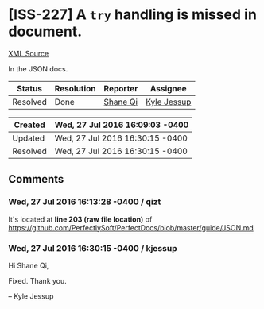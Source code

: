 # [ISS-227] A `try` handling is missed in document.

[XML Source](../xml/ISS-227.xml)
<p><p>In the JSON docs.</p></p>





Status|Resolution|Reporter|Assignee
------|----------|--------|--------
Resolved|Done|[Shane Qi](qizt)|[Kyle Jessup]($kjessup)





Created|Wed, 27 Jul 2016 16:09:03 -0400
-------|--------------
Updated|Wed, 27 Jul 2016 16:30:15 -0400
Resolved|Wed, 27 Jul 2016 16:30:15 -0400


## Comments




### Wed, 27 Jul 2016 16:13:28 -0400 / qizt 

<p><p>It's located at <b>line 203 (raw file location)</b> of <a href="https://github.com/PerfectlySoft/PerfectDocs/blob/master/guide/JSON.md" class="external-link" rel="nofollow">https://github.com/PerfectlySoft/PerfectDocs/blob/master/guide/JSON.md</a></p></p>


### Wed, 27 Jul 2016 16:30:15 -0400 / kjessup 

<p><p>Hi Shane Qi,</p>

<p>Fixed. Thank you.</p>

<p>– Kyle Jessup</p></p>


